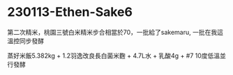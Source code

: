 # 230113-Ethen-Sake6

第二次精米，桃園三號白米精米步合相當於70，一批給了sakemaru, 一批在我這溫控同步發酵

蒸好米飯5.382kg + 1.2羽逸改良長白菌米麴 + 4.7L水 + 乳酸4g + #7 10度低溫並行發酵

#